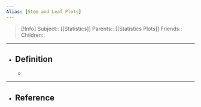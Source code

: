 ```yaml
---
Alias: [Stem and Leaf Plots]
---
```

> [!Info]
> Subject:: [[Statistics]]
> Parents:: [[Statistics Plots]]
> Friends:: 
> Children:: 
---
- ## Definition
	- 
---
- ## Reference